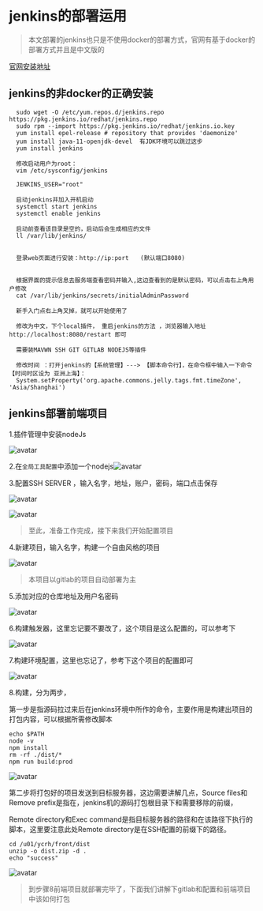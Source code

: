 # jenkins的部署运用

> 本文部署的jenkins也只是不使用docker的部署方式，官网有基于docker的部署方式并且是中文版的

[官网安装地址](https://www.jenkins.io/zh/doc/book/installing/)

## jenkins的非docker的正确安装

```
  sudo wget -O /etc/yum.repos.d/jenkins.repo https://pkg.jenkins.io/redhat/jenkins.repo
  sudo rpm --import https://pkg.jenkins.io/redhat/jenkins.io.key
  yum install epel-release # repository that provides 'daemonize'
  yum install java-11-openjdk-devel  有JDK环境可以跳过这步
  yum install jenkins
  
  修改启动用户为root：
  vim /etc/sysconfig/jenkins

  JENKINS_USER="root"
  
  启动jenkins并加入开机启动
  systemctl start jenkins
  systemctl enable jenkins

  启动前查看该目录是空的，启动后会生成相应的文件
  ll /var/lib/jenkins/


  登录web页面进行安装：http://ip:port　　(默认端口8080)


  根据界面的提示信息去服务端查看密码并输入,这边查看到的是默认密码，可以点击右上角用户修改
  cat /var/lib/jenkins/secrets/initialAdminPassword 

  新手入门点右上角叉掉，就可以开始使用了

  修改为中文，下个local插件， 重启jenkins的方法 ，浏览器输入地址http://localhost:8080/restart 即可

  需要装MAVWN SSH GIT GITLAB NODEJS等插件

  修改时间 ：打开jenkins的【系统管理】---> 【脚本命令行】，在命令框中输入一下命令【时间时区设为 亚洲上海】： 
  System.setProperty('org.apache.commons.jelly.tags.fmt.timeZone', 'Asia/Shanghai')

```



## jenkins部署前端项目



1.插件管理中安装nodeJs



![avatar](https://picture.zhanghong110.top/docsify/16393769645656.png)



2.在`全局工具配置`中添加一个nodejs![avatar](https://picture.zhanghong110.top/docsify/16393781064243.png)



3.配置SSH SERVER ，输入名字，地址，账户，密码，端口点击保存

![avatar](https://picture.zhanghong110.top/docsify/16393785227014.png)

![avatar](https://picture.zhanghong110.top/docsify/16393786103793.png)

> 至此，准备工作完成，接下来我们开始配置项目

4.新建项目，输入名字，构建一个自由风格的项目

![avatar](https://picture.zhanghong110.top/docsify/16393789757698.png)

> 本项目以gitlab的项目自动部署为主

5.添加对应的仓库地址及用户名密码

![avatar](https://picture.zhanghong110.top/docsify/16393792775182.png)

6.构建触发器，这里忘记要不要改了，这个项目是这么配置的，可以参考下

![avatar](https://picture.zhanghong110.top/docsify/16393794104230.png)

7.构建环境配置，这里也忘记了，参考下这个项目的配置即可

![avatar](https://picture.zhanghong110.top/docsify/16393796203307.png)

8.构建，分为两步，

第一步是指源码拉过来后在jenkins环境中所作的命令，主要作用是构建出项目的打包内容，可以根据所需修改脚本

```
echo $PATH
node -v 
npm install
rm -rf ./dist/*
npm run build:prod
```

![avatar](https://picture.zhanghong110.top/docsify/16393797165329.png)

第二步将打包好的项目发送到目标服务器，这边需要讲解几点，Source files和Remove prefix是指在，jenkins机的源码打包根目录下和需要移除的前缀，

Remote directory和Exec command是指目标服务器的路径和在该路径下执行的脚本，这里要注意此处Remote directory是在SSH配置的前缀下的路径。

```
cd /u01/ycrh/front/dist
unzip -o dist.zip -d .
echo "success"
```

![avatar](https://picture.zhanghong110.top/docsify/16393801154093.png)

> 到步骤8前端项目就部署完毕了，下面我们讲解下gitlab和配置和前端项目中该如何打包